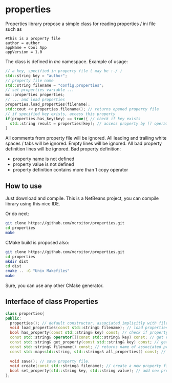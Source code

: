 # properties
Properties library propose a simple class for reading properties / ini file such as
```
#this is a property file
author = author
appName = Cool App
appVersion = 1.0
```
The class is defined in _mc_ namespace. Example of usage:
```C++
// a key, specified in property file ( may be :-/ )
std::string key = "author";
// property file name
std::string filename = "config.properties";
// set properties variable ...
mc::properties properties;
// ... and load properties
properties.load_properties(filename);
std::cout << properties.filename(); // returns opened property file
// if specified key exists, access this property 
if(properties.has_key(key) == true){ // check if key exists
  std::string result = properties[key]; // access property by [] operator
}
 ```
All comments from property file will be ignored.
All leading and trailing white spaces / tabs will be ignored.
Empty lines will be ignored.
All bad property definition lines will be ignored.
Bad property definition:
 * property name is not defined
 * property value is not defined
 * property definition contains more than 1 copy operator

## How to use ##

Just download and compile. This is a NetBeans project, you can compile library using
this nice IDE.

Or do next:
```bash
git clone https://github.com/mcroitor/properties.git
cd properties
make
```
CMake build is proposed also:
```bash
git clone https://github.com/mcroitor/properties.git
cd properties
mkdir dist
cd dist
cmake .. -G "Unix Makefiles"
make
```

Sure, you can use any other CMake generator.
## Interface of class Properties ##
```C++
class properties{
public:
  properties(); // default constructor. associated implicitly with file 'default.properties'
  void load_properties(const std::string& filename); // load properties from file 'filename'. exceptions are not analyzed
  bool has_property(const std::string& key) const; // check if property 'key' exists
  const std::string& operator[](const std::string& key) const; // get value of property 'key'
  const std::string& get_property(const std::string& key) const; // get value of property 'key'. pseudonim of operator []
  const std::string& filename() const; // returns name of associated property file
  const std::map<std::string, std::string>& all_properties() const; // returns all properties as map
  
  void save(); // save property file. 
  void create(const std::string& filename); // create a new property file with name 'filename' 
  bool set_property(std::string key, std::string value); // add new property key => value
};
```
